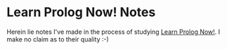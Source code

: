 Learn Prolog Now! Notes
=======================

Herein lie notes I've made in the process of studying
[Learn Prolog Now!](http://www.learnprolognow.org/). I make no claim as to their quality :-)
